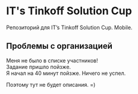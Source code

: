 # IT's Tinkoff Solution Cup
Репозиторий для IT’s Tinkoff Solution Cup. Mobile.  

## Проблемы с организацией

Меня не было в списке участников!  
Задание пришло пойзже.  
Я начал на 40 минут пойзже. Ничего не успел.  
  
Поэтому тут не будет описания.  =)